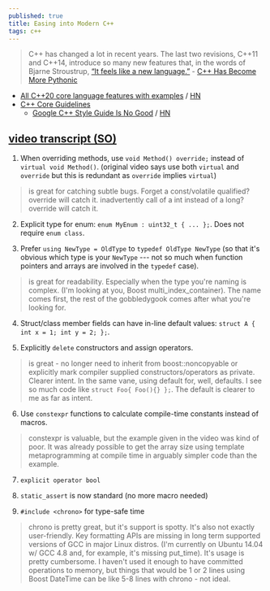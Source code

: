 ```yaml
---
published: true
title: Easing into Modern C++
tags: c++
---
```

> C++ has changed a lot in recent years. The last two revisions, C++11 and C++14, introduce so many new features that, in the words of Bjarne Stroustrup, [“It feels like a new language.”](https://www.stroustrup.com/C++11FAQ.html#think) - [C++ Has Become More Pythonic](https://preshing.com/20141202/cpp-has-become-more-pythonic/)

- [All C++20 core language features with examples](https://oleksandrkvl.github.io/2021/04/02/cpp-20-overview.html) / [HN](https://news.ycombinator.com/item?id=26723851)
- [C++ Core Guidelines](https://isocpp.github.io/CppCoreGuidelines/CppCoreGuidelines)
	- [Google C++ Style Guide Is No Good](https://eyakubovich.github.io/2018-11-27-google-cpp-style-guide-is-no-good/) / [HN](https://news.ycombinator.com/item?id=18555771)

## [video transcript (SO)](https://news.ycombinator.com/item?id=17870409)

1. When overriding methods, use `void Method() override;` instead of `virtual void Method()`. (original video says use both `virtual` and `override` but this is redundant as `override` implies `virtual`)

 > is great for catching subtle bugs. Forget a const/volatile qualified? override will catch it. inadvertently call of a int instead of a long? override will catch it.

2. Explicit type for enum: `enum MyEnum : uint32_t { ... };`. Does not require `enum class`.

3. Prefer `using NewType = OldType` to `typedef OldType NewType` (so that it's obvious which type is your `NewType` --- not so much when function pointers and arrays are involved in the `typedef` case).

 > is great for readability. Especially when the type you're naming is complex. (I'm looking at you, Boost multi_index_container). The name comes first, the rest of the gobbledygook comes after what you're looking for.

4. Struct/class member fields can have in-line default values: `struct A { int x = 1; int y = 2; };`.

5. Explicitly `delete` constructors and assign operators.

 > is great - no longer need to inherit from boost::noncopyable or explicitly mark compiler supplied constructors/operators as private. Clearer intent. In the same vane, using default for, well, defaults. I see so much code like `struct Foo{ Foo(){} };`. The default is clearer to me as far as intent.

6. Use `constexpr` functions to calculate compile-time constants instead of macros.

 > constexpr is valuable, but the example given in the video was kind of poor. It was already possible to get the array size using template metaprogramming at compile time in arguably simpler code than the example.

7. `explicit operator bool`

8. `static_assert` is now standard (no more macro needed)

9. `#include <chrono>` for type-safe time

 > chrono is pretty great, but it's support is spotty. It's also not exactly user-friendly. Key formatting APIs are missing in long term supported versions of GCC in major Linux distros. (I'm currently on Ubuntu 14.04 w/ GCC 4.8 and, for example, it's missing put_time). It's usage is pretty cumbersome. I haven't used it enough to have committed operations to memory, but things that would be 1 or 2 lines using Boost DateTime can be like 5-8 lines with chrono - not ideal.
